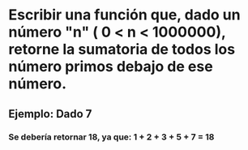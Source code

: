  # Escribir una función que, dado un número "n" ( 0 < n < 1000000), retorne la sumatoria de todos los número primos debajo de ese número.
## Ejemplo: Dado 7
### Se debería retornar 18, ya que: 1 + 2 + 3 + 5 + 7 = 18